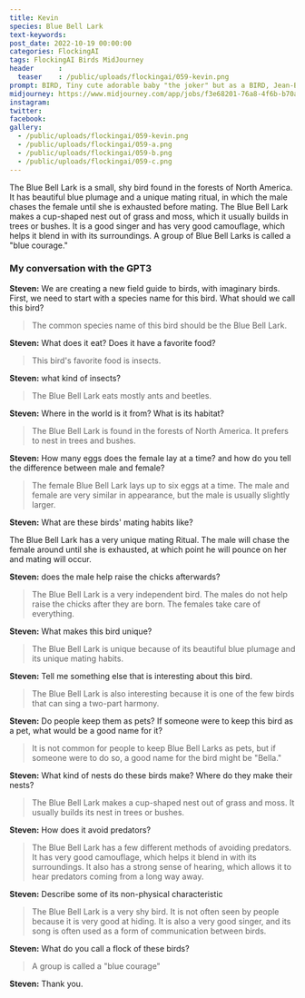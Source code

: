 ```yaml
---
title: Kevin
species: Blue Bell Lark
text-keywords: 
post_date: 2022-10-19 00:00:00
categories: FlockingAI
tags: FlockingAI Birds MidJourney 
header      :
  teaser    : /public/uploads/flockingai/059-kevin.png
prompt: BIRD, Tiny cute adorable baby "the joker" but as a BIRD, Jean-Baptiste Monge, soft cinematic lighting, 8k, intricate details, portrait, Pixar style character, old fashioned movie style
midjourney: https://www.midjourney.com/app/jobs/f3e68201-76a8-4f6b-b70a-9d559dddf2cd
instagram: 
twitter: 
facebook: 
gallery: 
  - /public/uploads/flockingai/059-kevin.png
  - /public/uploads/flockingai/059-a.png
  - /public/uploads/flockingai/059-b.png
  - /public/uploads/flockingai/059-c.png
---
```


The Blue Bell Lark is a small, shy bird found in the forests of North America. It has beautiful blue plumage and a unique mating ritual, in which the male chases the female until she is exhausted before mating. The Blue Bell Lark makes a cup-shaped nest out of grass and moss, which it usually builds in trees or bushes. It is a good singer and has very good camouflage, which helps it blend in with its surroundings. A group of Blue Bell Larks is called a "blue courage."

### My conversation with the GPT3

**Steven:** We are creating a new field guide to birds, with imaginary birds. First, we need to start with a species name for this bird. What should we call this bird?

> The common species name of this bird should be the Blue Bell Lark.

**Steven:** What does it eat? Does it have a favorite food?

> This bird's favorite food is insects.

**Steven:** what kind of insects?

> The Blue Bell Lark eats mostly ants and beetles.

**Steven:** Where in the world is it from? What is its habitat?

> The Blue Bell Lark is found in the forests of North America. It prefers to nest in trees and bushes.

**Steven:** How many eggs does the female lay at a time? and how do you tell the difference between male and female?

> The female Blue Bell Lark lays up to six eggs at a time. The male and female are very similar in appearance, but the male is usually slightly larger.

**Steven:** What are these birds' mating habits like?

The Blue Bell Lark has a very unique mating Ritual. The male will chase the female around until she is exhausted, at which point he will pounce on her and mating will occur.

**Steven:** does the male help raise the chicks afterwards?

> The Blue Bell Lark is a very independent bird. The males do not help raise the chicks after they are born. The females take care of everything.

**Steven:** What makes this bird unique?

> The Blue Bell Lark is unique because of its beautiful blue plumage and its unique mating habits.

**Steven:** Tell me something else that is interesting about this bird.

> The Blue Bell Lark is also interesting because it is one of the few birds that can sing a two-part harmony.

**Steven:** Do people keep them as pets? If someone were to keep this bird as a pet, what would be a good name for it?

> It is not common for people to keep Blue Bell Larks as pets, but if someone were to do so, a good name for the bird might be "Bella."

**Steven:** What kind of nests do these birds make? Where do they make their nests?

> The Blue Bell Lark makes a cup-shaped nest out of grass and moss. It usually builds its nest in trees or bushes.

**Steven:** How does it avoid predators?

> The Blue Bell Lark has a few different methods of avoiding predators. It has very good camouflage, which helps it blend in with its surroundings. It also has a strong sense of hearing, which allows it to hear predators coming from a long way away.

**Steven:** Describe some of its non-physical characteristic

> The Blue Bell Lark is a very shy bird. It is not often seen by people because it is very good at hiding. It is also a very good singer, and its song is often used as a form of communication between birds.

**Steven:** What do you call a flock of these birds?

> A group is called a "blue courage"

**Steven:** Thank you.

